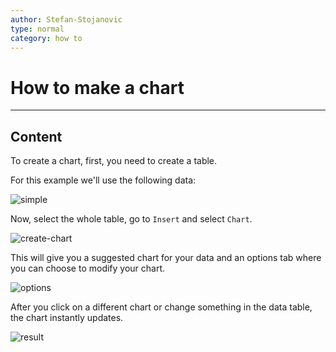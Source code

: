 ```yaml
---
author: Stefan-Stojanovic
type: normal
category: how to
---
```


# How to make a chart


---

## Content

To create a chart, first, you need to create a table.

For this example we'll use the following data:

![simple](https://img.enkipro.com/8f80a2f2b6efaab06bbd5effc0407aff.png)

Now, select the whole table, go to `Insert` and select `Chart`.

![create-chart](https://img.enkipro.com/579a3b86e540f8449faa977b09ae0ea7.png)

This will give you a suggested chart for your data and an options tab where you can choose to modify your chart.

![options](https://img.enkipro.com/67b72c0e3a80125f28a1d0687875462f.png)

After you click on a different chart or change something in the data table, the chart instantly updates.

![result](https://img.enkipro.com/893dc0bce89b018fa83073b610eb90a7.png)
